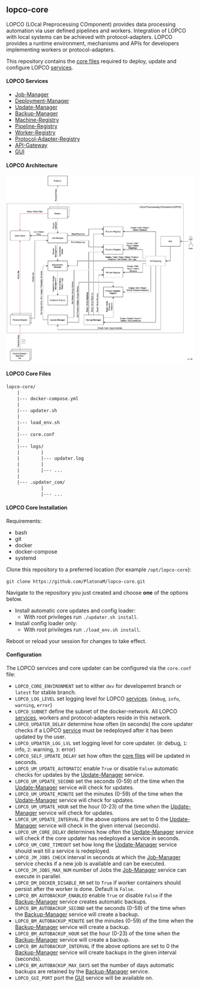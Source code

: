 ## lopco-core

LOPCO (LOcal Preprocessing COmponent) provides data processing automation via user defined pipelines and workers. Integration of LOPCO with local systems can be achieved with protocol-adapters. LOPCO provides a runtime environment, mechanisms and APIs for developers implementing workers or protocol-adapters.  

This repository contains the [core files](#lopco-core-files) required to deploy, update and configure LOPCO [services](#lopco-services).

#### LOPCO Services

- [Job-Manager](https://github.com/PlatonaM/lopco-job-manager)
- [Deployment-Manager](https://github.com/PlatonaM/lopco-deployment-manager)
- [Update-Manager](https://github.com/PlatonaM/lopco-update-manager)
- [Backup-Manager](https://github.com/PlatonaM/lopco-backup-manager)
- [Machine-Registry](https://github.com/PlatonaM/lopco-machine-registry)
- [Pipeline-Registry](https://github.com/PlatonaM/lopco-pipeline-registry)
- [Worker-Registry](https://github.com/PlatonaM/lopco-worker-registry)
- [Protocol-Adapter-Registry](https://github.com/PlatonaM/lopco-protocol-adapter-registry)
- [API-Gateway](https://github.com/PlatonaM/tinyproxy-env-conf)
- [GUI](https://github.com/PlatonaM/lopco-gui)

#### LOPCO Architecture

![LOPCO architecture](arch.png)

#### LOPCO Core Files

    lopco-core/
        |
        |--- docker-compose.yml
        |
        |--- updater.sh
        |
        |--- load_env.sh
        |
        |--- core.conf
        |
        |--- logs/
        |        |
        |        |--- updater.log
        |        |
        |        |--- ...
        |
        |--- .updater_com/
                 |
                 |--- ...

#### LOPCO Core Installation

Requirements:
 - bash
 - git
 - docker
 - docker-compose
 - systemd

Clone this repository to a preferred location (for example `/opt/lopco-core`):

`git clone https://github.com/PlatonaM/lopco-core.git`

Navigate to the repository you just created and choose **one** of the options below.

 - Install automatic core updates and config loader:
	 - With root privileges run `./updater.sh install`.
 - Install config loader only:
	 - With root privileges run `./load_env.sh install`.

Reboot or reload your session for changes to take effect.

#### Configuration

The LOPCO services and core updater can be configured via the `core.conf` file:

 - `LOPCO_CORE_ENVIRONMENT` set to either `dev` for developemnt branch or `latest` for stable branch.
 - `LOPCO_LOG_LEVEL` set logging level for LOPCO [services](#lopco-services). (`debug`, `info`, `warning`, `error`)
 - `LOPCO_SUBNET` define the subnet of the docker-network. All LOPCO [services](#lopco-services), workers and protocol-adapters reside in this network.
 - `LOPCO_UPDATER_DELAY` determine how often (in seconds) the core updater checks if a LOPCO [service](#lopco-services) must be redeployed after it has been updated by the user.
 - `LOPCO_UPDATER_LOG_LVL` set logging level for core updater. (`0`: debug, `1`: info, `2`: warning, `3`: error)
 - `LOPCO_SELF_UPDATE_DELAY` set how often the [core files](#lopco-core-files) will be updated in seconds.
 - `LOPCO_UM_UPDATE_AUTOMATIC` enable `True` or disable `False` automatic checks for updates by the [Update-Manager](https://github.com/PlatonaM/lopco-update-manager) service.
 - `LOPCO_UM_UPDATE_SECOND` set the seconds (0-59) of the time when the [Update-Manager](https://github.com/PlatonaM/lopco-update-manager) service will check for updates.
 - `LOPCO_UM_UPDATE_MINUTE` set the minutes (0-59) of the time when the [Update-Manager](https://github.com/PlatonaM/lopco-update-manager) service will check for updates.
 - `LOPCO_UM_UPDATE_HOUR` set the hour (0-23) of the time when the [Update-Manager](https://github.com/PlatonaM/lopco-update-manager) service will check for updates.
 - `LOPCO_UM_UPDATE_INTERVAL` if the above options are set to 0 the [Update-Manager](https://github.com/PlatonaM/lopco-update-manager) service will check in the given interval (seconds).
 - `LOPCO_UM_CORE_DELAY` determines how often the [Update-Manager](https://github.com/PlatonaM/lopco-update-manager) service will check if the core updater has redeployed a service in seconds.
 - `LOPCO_UM_CORE_TIMEOUT` set how long the [Update-Manager](https://github.com/PlatonaM/lopco-update-manager) service should wait till a service is redeployed.
 - `LOPCO_JM_JOBS_CHECK` interval in seconds at which the [Job-Manager](https://github.com/PlatonaM/lopco-job-manager) service checks if a new job is available and can be executed.
 - `LOPCO_JM_JOBS_MAX_NUM` number of Jobs the [Job-Manager](https://github.com/PlatonaM/lopco-job-manager) service can execute in parallel.
 - `LOPCO_DM_DOCKER_DISABLE_RM` set to `True` if worker containers should persist after the worker is done. Default is `False`.
 - `LOPCO_BM_AUTOBACKUP_ENABLED` enable `True` or disable `False` if the [Backup-Manager](https://github.com/PlatonaM/lopco-backup-manager) service creates automatic backups.
 - `LOPCO_BM_AUTOBACKUP_SECOND` set the seconds (0-59) of the time when the [Backup-Manager](https://github.com/PlatonaM/lopco-backup-manager) service will create a backup.
 - `LOPCO_BM_AUTOBACKUP_MINUTE` set the minutes (0-59) of the time when the [Backup-Manager](https://github.com/PlatonaM/lopco-backup-manager) service will create a backup.
 - `LOPCO_BM_AUTOBACKUP_HOUR` set the hour (0-23) of the time when the [Backup-Manager](https://github.com/PlatonaM/lopco-backup-manager) service will create a backup.
 - `LOPCO_BM_AUTOBACKUP_INTERVAL` if the above options are set to 0 the [Backup-Manager](https://github.com/PlatonaM/lopco-backup-manager) service will create backups in the given interval (seconds).
 - `LOPCO_BM_AUTOBACKUP_MAX_DAYS` set the number of days automatic backups are retained by the [Backup-Manager](https://github.com/PlatonaM/lopco-backup-manager) service.
 - `LOPCO_GUI_PORT` port the [GUI](https://github.com/PlatonaM/lopco-gui) service will be available on.
